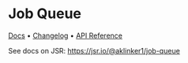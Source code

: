 # Job Queue

[Docs](https://jsr.io/@aklinker1/job-queue) &bull; [Changelog](https://github.com/aklinker1/job-queue/blob/main/CHANGELOG.md) &bull; [API Reference](https://jsr.io/@aklinker1/job-queue/doc)

See docs on JSR: https://jsr.io/@aklinker1/job-queue
